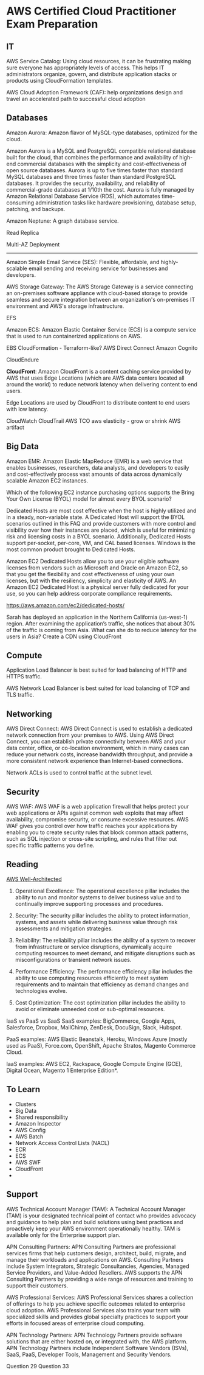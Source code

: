 # AWS Certified Cloud Practitioner Exam Preparation

## IT

AWS Service Catalog: Using cloud resources, it can be frustrating making sure everyone has appropriately levels of access. This helps IT administrators organize, govern, and distribute application stacks or products using CloudFormation templates.

AWS Cloud Adoption Framework (CAF): help organizations design and travel an accelerated path to successful cloud adoption

## Databases

Amazon Aurora: Amazon flavor of MySQL-type databases, optimized for the cloud. 

Amazon Aurora is a MySQL and PostgreSQL compatible relational database built for the cloud, that combines the performance and availability of high-end commercial databases with the simplicity and cost-effectiveness of open source databases. Aurora is up to five times faster than standard MySQL databases and three times faster than standard PostgreSQL databases. It provides the security, availability, and reliability of commercial-grade databases at 1/10th the cost. Aurora is fully managed by Amazon Relational Database Service (RDS), which automates time-consuming administration tasks like hardware provisioning, database setup, patching, and backups.

Amazon Neptune: A graph database service.

Read Replica

Multi-AZ Deployment

--------

Amazon Simple Email Service (SES): Flexible, affordable, and highly-scalable email sending and receiving service for businesses and developers.

AWS Storage Gateway: The AWS Storage Gateway is a service connecting an on-premises software appliance with cloud-based storage to provide seamless and secure integration between an organization's on-premises IT environment and AWS's storage infrastructure.

EFS

Amazon ECS: Amazon Elastic Container Service (ECS) is a compute service that is used to run containerized applications on AWS.

EBS
CloudFormation - Terraform-like?
AWS Direct Connect
Amazon Cognito


CloudEndure

**CloudFront**: Amazon CloudFront is a content caching service provided by AWS that uses Edge Locations (which are AWS data centers located all around the world) to reduce network latency when delivering content to end users.

Edge Locations are used by CloudFront to distribute content to end users with low latency.

CloudWatch
CloudTrail
AWS TCO 
aws elasticity - grow or shrink
AWS artifact

## Big Data

Amazon EMR: Amazon Elastic MapReduce (EMR) is a web service that enables businesses, researchers, data analysts, and developers to easily and cost-effectively process vast amounts of data across dynamically scalable Amazon EC2 instances.


Which of the following EC2 instance purchasing options supports the Bring Your Own License (BYOL) model for almost every BYOL scenario?

Dedicated Hosts are most cost effective when the host is highly utilized and in a steady, non-variable state. A Dedicated Host will support the BYOL scenarios outlined in this FAQ and provide customers with more control and visibility over how their instances are placed, which is useful for minimizing risk and licensing costs in a BYOL scenario. Additionally, Dedicated Hosts support per-socket, per-core, VM, and CAL based licenses. Windows is the most common product brought to Dedicated Hosts.

Amazon EC2 Dedicated Hosts allow you to use your eligible software licenses from vendors such as Microsoft and Oracle on Amazon EC2, so that you get the flexibility and cost effectiveness of using your own licenses, but with the resiliency, simplicity and elasticity of AWS. An Amazon EC2 Dedicated Host is a physical server fully dedicated for your use, so you can help address corporate compliance requirements.

https://aws.amazon.com/ec2/dedicated-hosts/


Sarah has deployed an application in the Northern California (us-west-1) region. After examining the application’s traffic, she notices that about 30% of the traffic is coming from Asia. What can she do to reduce latency for the users in Asia?
Create a CDN using CloudFront

## Compute

Application Load Balancer is best suited for load balancing of HTTP and HTTPS traffic.

AWS Network Load Balancer is best suited for load balancing of TCP and TLS traffic.



## Networking

AWS Direct Connect: AWS Direct Connect is used to establish a dedicated network connection from your premises to AWS. Using AWS Direct Connect, you can establish private connectivity between AWS and your data center, office, or co-location environment, which in many cases can reduce your network costs, increase bandwidth throughput, and provide a more consistent network experience than Internet-based connections.

Network ACLs is used to control traffic at the subnet level.

## Security

AWS WAF: AWS WAF is a web application firewall that helps protect your web applications or APIs against common web exploits that may affect availability, compromise security, or consume excessive resources. AWS WAF gives you control over how traffic reaches your applications by enabling you to create security rules that block common attack patterns, such as SQL injection or cross-site scripting, and rules that filter out specific traffic patterns you define.


## Reading

[AWS Well-Architected](https://aws.amazon.com/architecture/well-architected/)

1. Operational Excellence: The operational excellence pillar includes the ability to run and monitor systems to deliver business value and to continually improve supporting processes and procedures.

2. Security: The security pillar includes the ability to protect information, systems, and assets while delivering business value through risk assessments and mitigation strategies.

3. Reliability: The reliability pillar includes the ability of a system to recover from infrastructure or service disruptions, dynamically acquire computing resources to meet demand, and mitigate disruptions such as  misconfigurations or transient network issues.

4. Performance Efficiency: The performance efficiency pillar includes the ability to use computing resources efficiently to meet system requirements and to maintain that efficiency as demand changes and technologies evolve.

5. Cost Optimization: The cost optimization pillar includes the ability to avoid or eliminate unneeded cost or sub-optimal resources.


IaaS vs PaaS vs SaaS 
SaaS examples: BigCommerce, Google Apps, Salesforce, Dropbox, MailChimp, ZenDesk, DocuSign, Slack, Hubspot.

PaaS examples: AWS Elastic Beanstalk, Heroku, Windows Azure (mostly used as PaaS), Force.com, OpenShift, Apache Stratos, Magento Commerce Cloud.

IaaS examples: AWS EC2, Rackspace, Google Compute Engine (GCE), Digital Ocean, Magento 1 Enterprise Edition*.


## To Learn

- Clusters
- Big Data
- Shared responsibility
- Amazon Inspector
- AWS Config
- AWS Batch
- Network Access Control Lists (NACL)
- ECR
- ECS
- AWS SWF
- CloudFront
- 

## Support

AWS Technical Account Manager (TAM): A Technical Account Manager (TAM) is your designated technical point of contact who provides advocacy and guidance to help plan and build solutions using best practices and proactively keep your AWS environment operationally healthy. TAM is available only for the Enterprise support plan.

APN Consulting Partners: APN Consulting Partners are professional services firms that help customers design, architect, build, migrate, and manage their workloads and applications on AWS. Consulting Partners include System Integrators, Strategic Consultancies, Agencies, Managed Service Providers, and Value-Added Resellers. AWS supports the APN Consulting Partners by providing a wide range of resources and training to support their customers.

AWS Professional Services: AWS Professional Services shares a collection of offerings to help you achieve specific outcomes related to enterprise cloud adoption. AWS Professional Services also trains your team with specialized skills and provides global specialty practices to support your efforts in focused areas of enterprise cloud computing.

APN Technology Partners: APN Technology Partners provide software solutions that are either hosted on, or integrated with, the AWS platform. APN Technology Partners include Independent Software Vendors (ISVs), SaaS, PaaS, Developer Tools, Management and Security Vendors.



Question 29
Question 33


